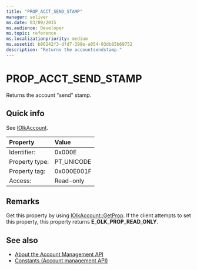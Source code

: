 ```yaml
---
title: "PROP_ACCT_SEND_STAMP"
manager: soliver
ms.date: 03/09/2015
ms.audience: Developer
ms.topic: reference
ms.localizationpriority: medium
ms.assetid: b86242f3-dfd7-398e-a054-93db85b69752
description: "Returns the accountsendstamp."
---
```


# PROP_ACCT_SEND_STAMP

Returns the account "send" stamp.
  
## Quick info

See [IOlkAccount](iolkaccount.md).
  
|Property |Value |
|:-----|:-----|
|Identifier:  <br/> |0x000E  <br/> |
|Property type:  <br/> |PT_UNICODE  <br/> |
|Property tag:  <br/> |0x000E001F  <br/> |
|Access:  <br/> |Read-only  <br/> |
   
## Remarks

Get this property by using [IOlkAccount::GetProp](iolkaccount-getprop.md). If the client attempts to set this property, this property returns **E_OLK_PROP_READ_ONLY**. 
  
## See also

- [About the Account Management API](about-the-account-management-api.md)  
- [Constants (Account management API)](constants-account-management-api.md)

